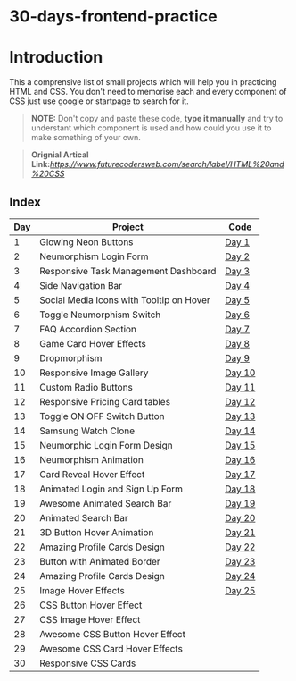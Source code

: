 # 30-days-frontend-practice

# Introduction
This a comprensive list of small projects which will help you in practicing HTML and CSS. 
You don't need to memorise each and every component of CSS just use google or startpage to search for it.
>**NOTE:** Don't copy and paste these code, **type it manually** and try to understant which component is used and how could you use it to make something of your own.

> **Orignial Artical Link:**_https://www.futurecodersweb.com/search/label/HTML%20and%20CSS_


## Index

Day	  | Project  | Code
------ | ----------- | ---
1 | Glowing Neon Buttons | [Day 1](https://github.com/karanrao-github/30-days-frontend-practice/tree/main/Day%201)
2| Neumorphism Login Form | [Day 2](https://github.com/karanrao-github/30-days-frontend-practice/tree/main/Day%202)
3| Responsive Task Management Dashboard | [Day 3](https://github.com/karanrao-github/30-days-frontend-practice/tree/main/Day%203)
4|Side Navigation Bar | [Day 4](https://github.com/karanrao-github/30-days-frontend-practice/tree/main/Day%204)
5|Social Media Icons with Tooltip on Hover | [Day 5](https://github.com/karanrao-github/30-days-frontend-practice/tree/main/Day%205)
6|Toggle Neumorphism Switch | [Day 6](https://github.com/karanrao-github/30-days-frontend-practice/tree/main/Day%206)
7|FAQ Accordion Section | [Day 7](https://github.com/karanrao-github/30-days-frontend-practice/tree/main/Day%207)
8|Game Card Hover Effects | [Day 8](https://github.com/karanrao-github/30-days-frontend-practice/tree/main/Day%208)
9|Dropmorphism | [Day 9](https://github.com/karanrao-github/30-days-frontend-practice/tree/main/Day%209)
10|Responsive Image Gallery| [Day 10](https://github.com/karanrao-github/30-days-frontend-practice/tree/main/Day%2010)
11|Custom Radio Buttons | [Day 11](https://github.com/karanrao-github/30-days-frontend-practice/tree/main/Day%2011)
12|Responsive Pricing Card tables | [Day 12](https://github.com/karanrao-github/30-days-frontend-practice/tree/main/Day%2012)
13| Toggle ON OFF Switch Button | [Day 13](https://github.com/karanrao-github/30-days-frontend-practice/tree/main/Day%2013)
14|Samsung Watch Clone | [Day 14](https://github.com/karanrao-github/30-days-frontend-practice/tree/main/Day%2014)
15|Neumorphic Login Form Design | [Day 15](https://github.com/karanrao-github/30-days-frontend-practice/tree/main/Day%2015)
16|Neumorphism Animation | [Day 16](https://github.com/karanrao-github/30-days-frontend-practice/tree/main/Day%2016)
17|Card Reveal Hover Effect | [Day 17](https://github.com/karanrao-github/30-days-frontend-practice/tree/main/Day%2017)
18|Animated Login and Sign Up Form | [Day 18](https://github.com/karanrao-github/30-days-frontend-practice/tree/main/Day%2018)
19|Awesome Animated Search Bar | [Day 19](https://github.com/karanrao-github/30-days-frontend-practice/tree/main/Day%2019)
20|Animated Search Bar | [Day 20](https://github.com/karanrao-github/30-days-frontend-practice/tree/main/Day%2020)
21|3D Button Hover Animation | [Day 21](https://github.com/karanrao-github/30-days-frontend-practice/tree/main/Day%2021)
22|Amazing Profile Cards Design | [Day 22](https://github.com/karanrao-github/30-days-frontend-practice/tree/main/Day%2022)
23|Button with Animated Border | [Day 23](https://github.com/karanrao-github/30-days-frontend-practice/tree/main/Day%2023)
24|Amazing Profile Cards Design | [Day 24](https://github.com/karanrao-github/30-days-frontend-practice/tree/main/Day%2024)
25|Image Hover Effects | [Day 25](https://github.com/karanrao-github/30-days-frontend-practice/tree/main/Day%2025)
26|CSS Button Hover Effect
27|CSS Image Hover Effect
28|Awesome CSS Button Hover Effect
29|Awesome CSS Card Hover Effects
30|Responsive CSS Cards

